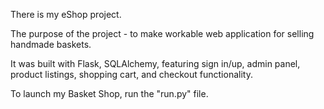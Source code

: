 There is my eShop project.

The purpose of the project - to make workable web application for selling handmade baskets.

It was built with Flask, SQLAlchemy, featuring sign in/up, admin panel, product listings, shopping cart, and checkout functionality.

To launch my Basket Shop, run the "run.py" file.